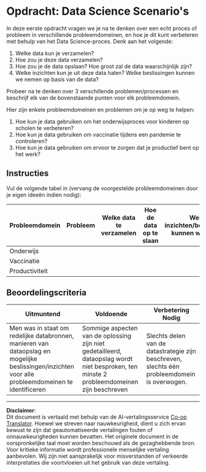 <!--
CO_OP_TRANSLATOR_METADATA:
{
  "original_hash": "4e0f1773b9bee1be3b28f9fe2c71b3de",
  "translation_date": "2025-08-28T15:51:32+00:00",
  "source_file": "1-Introduction/01-defining-data-science/assignment.md",
  "language_code": "nl"
}
-->
# Opdracht: Data Science Scenario's

In deze eerste opdracht vragen we je na te denken over een echt proces of probleem in verschillende probleemdomeinen, en hoe je dit kunt verbeteren met behulp van het Data Science-proces. Denk aan het volgende:

1. Welke data kun je verzamelen?
1. Hoe zou je deze data verzamelen?
1. Hoe zou je de data opslaan? Hoe groot zal de data waarschijnlijk zijn?
1. Welke inzichten kun je uit deze data halen? Welke beslissingen kunnen we nemen op basis van de data?

Probeer na te denken over 3 verschillende problemen/processen en beschrijf elk van de bovenstaande punten voor elk probleemdomein.

Hier zijn enkele probleemdomeinen en problemen om je op weg te helpen:

1. Hoe kun je data gebruiken om het onderwijsproces voor kinderen op scholen te verbeteren?
1. Hoe kun je data gebruiken om vaccinatie tijdens een pandemie te controleren?
1. Hoe kun je data gebruiken om ervoor te zorgen dat je productief bent op het werk?

## Instructies

Vul de volgende tabel in (vervang de voorgestelde probleemdomeinen door je eigen ideeën indien nodig):

| Probleemdomein | Probleem | Welke data te verzamelen | Hoe de data op te slaan | Welke inzichten/beslissingen kunnen we maken | 
|----------------|----------|--------------------------|-------------------------|-----------------------------------------------|
| Onderwijs      |          |                          |                         |                                               |
| Vaccinatie     |          |                          |                         |                                               |
| Productiviteit |          |                          |                         |                                               |

## Beoordelingscriteria

Uitmuntend | Voldoende | Verbetering Nodig
--- | --- | -- |
Men was in staat om redelijke databronnen, manieren van dataopslag en mogelijke beslissingen/inzichten voor alle probleemdomeinen te identificeren | Sommige aspecten van de oplossing zijn niet gedetailleerd, dataopslag wordt niet besproken, ten minste 2 probleemdomeinen zijn beschreven | Slechts delen van de datastrategie zijn beschreven, slechts één probleemdomein is overwogen.

---

**Disclaimer**:  
Dit document is vertaald met behulp van de AI-vertalingsservice [Co-op Translator](https://github.com/Azure/co-op-translator). Hoewel we streven naar nauwkeurigheid, dient u zich ervan bewust te zijn dat geautomatiseerde vertalingen fouten of onnauwkeurigheden kunnen bevatten. Het originele document in de oorspronkelijke taal moet worden beschouwd als de gezaghebbende bron. Voor kritieke informatie wordt professionele menselijke vertaling aanbevolen. Wij zijn niet aansprakelijk voor misverstanden of verkeerde interpretaties die voortvloeien uit het gebruik van deze vertaling.